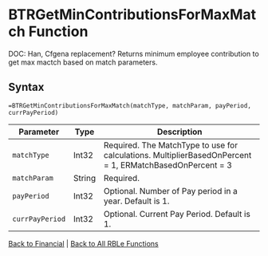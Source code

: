 # BTRGetMinContributionsForMaxMatch Function

DOC: Han, Cfgena replacement?  Returns minimum employee contribution to get max mactch based on match parameters.

## Syntax

```excel
=BTRGetMinContributionsForMaxMatch(matchType, matchParam, payPeriod, currPayPeriod)
```

Parameter | Type | Description
---|---|---
`matchType` | Int32 | Required.  The MatchType to use for calculations.  MultiplierBasedOnPercent = 1, ERMatchBasedOnPercent = 3
`matchParam` | String | Required.  | delimited list of periods.  Each period is in the form of M:P:P where M is number of months for this period, and each P is a tier of a , seperated pair of decimal values.
`payPeriod` | Int32 | Optional.  Number of Pay period in a year.  Default is 1.
`currPayPeriod` | Int32 | Optional.  Current Pay Period.  Default is 1.

[Back to Financial](RBLeFinancial.md) | [Back to All RBLe Functions](RBLe.md#function-documentation)